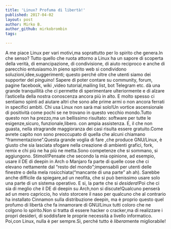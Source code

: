 ```yaml
---
title: 'Linux? Profuma di libertà!'
published: 2017-04-02
layout: post
author: Mirko B.
author_github: mirkobrombin
tags:

---
```

A me piace Linux per vari motivi,ma soprattutto per lo spirito che genera.In che senso? Tutto quello che ruota attorno a Linux ha un sapore di scoperta della verità, di emancipazione, di condivisione, di aiuto reciproco e anche di parecchio entusiasmo.In pieno spirito web si condividono soluzioni,idee,suggerimenti; questo perché oltre che utenti siamo dei supporter del pinguino! Sapere di poter contare su community, forum, pagine facebook, wiki ,video tutorial,mailing list, bot Telegram etc. dà una grande tranquillità che ci permette di sperimentare ulteriormente e di alzare l’asticella della nostra conoscenza ancora più in alto. E molto spesso ci sentiamo spinti ad aiutare altri che sono alle prime armi o non ancora ferrati in specifici ambiti. Chi usa Linux non sarà mai solo!Un vortice ascensionale di positività come pochi se ne trovano in questo vecchio mondo.Tutto questo non ha prezzo,ma un bellissimo risultato: software per tutte le esigenze,sicuro, funzionale,libero. con ampia assistenza. E, il che non guasta, nella stragrande maggioranza dei casi risulta essere gratuito.Come avrete capito non sono preoccupato di quella che alcuni chiamano “frammentazione”.Questa grande voglia di fare ,che produce GNU/Linux, è giusto che sia lasciata sfogare nella creazione di ambienti grafici, fork, remix e chi più ne ha più ne metta.Sono competenze che si sommano, si aggiungono. Stimoli!Pensate che secondo la mia opinione, ad esempio, usare il DE di deepin in Arch o Manjaro fa parte di quelle cose che ci elevano nettamente dal “resto del mondo”;impensabili per utenti delle finestre o della mela rosicchiata(“mancante di una parte” ah ah). Sarebbe anche difficile da spiegare,ad un neofita, che si può benissimo usare solo una parte di un sistema operativo. E si, la parte che si <em>desidera</em>!Poi che ci sia di meglio che il DE di deepin su Arch,non si discute!Qualcuno penserà ad un mero capriccio, ho visto storcere il naso per qualcuno che al contrario ha installato Cinnamon sulla distribuzione deepin, ma è proprio questo quel profumo di libertà che fa innamorare di GNU/Linux tutti coloro che ne colgono lo spirito.Non si tratta di essere hacker o cracker,ma di realizzare i propri desideri, di soddisfare le proprie necessità a livello informatico. Poi,con Linux, nulla è per sempre.Si, perché tutto è <em>libera</em>mente migliorabile!